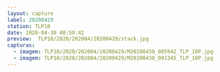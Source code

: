 ```yaml
---
layout: capture
label: 20200429
station: TLP10
date: 2020-04-30 08:59:42
preview:  TLP10/2020/202004/20200429/stack.jpg
capturas:
  - imagem: TLP10/2020/202004/20200429/M20200430_085942_TLP_10P.jpg
  - imagem: TLP10/2020/202004/20200429/M20200430_091345_TLP_10P.jpg
---
```

